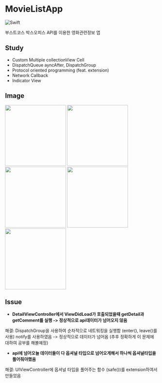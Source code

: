 # MovieListApp
![Swift](https://img.shields.io/badge/Swift-5.0-orange.svg)

부스트코스 박스오피스 API를 이용한 영화관련정보 앱

## Study
- Custom Multiple collectionView Cell
- DispatchQueue ayncAfter, DispatchGroup
- Protocol oriented programming (feat. extension)
- Network Callback
- Indicator View 

## Image
<div>
<img width="200" src="https://user-images.githubusercontent.com/48856104/94990165-f48c0000-05b4-11eb-902c-c67b40b749a1.png">
<img width="200" src="https://user-images.githubusercontent.com/48856104/94990177-0bcaed80-05b5-11eb-9f53-fad831d8a868.png">
<img width="200" src="https://user-images.githubusercontent.com/48856104/94990196-2309db00-05b5-11eb-90e6-44d660109932.png">
<img width="200" src="https://user-images.githubusercontent.com/48856104/94990214-3ae15f00-05b5-11eb-80ef-8c667385f96a.png">
<img width="200" src="https://user-images.githubusercontent.com/48856104/94990224-4f255c00-05b5-11eb-8f2a-1249cfaa735e.png">
</div>

## Issue
- **DetailViewController에서 ViewDidLoad가 호출되었을때 getDetail과 getComment를 실행 -> 정상적으로 api데이터가 넘어오지 않음**

해결: DispatchGroup을 사용하여 순차적으로 네트워킹을 실행함 (enter(), leave()를 사용) notify를 사용하였음 -> 정상적으로 데이터가 넘어옴 (추후 정확하게 이 문제에 대하여 공부를 해볼예정)
- **api에 넘어오늘 데이터들이 다 옵셔널 타입으로 넘어오게해서 하나씩 옵셔널타입을 풀어줘야했음**

해결: UIViewController에 옵셔널 타입을 풀어주는 함수 (safe())를 extension하여서 만들었음 
